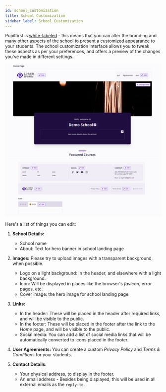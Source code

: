```yaml
---
id: school_customization
title: School Customization
sidebar_label: School Customization
---
```


Pupilfirst is [white-labeled](https://en.wikipedia.org/wiki/White-label_product) - this means that you can alter the branding and many other aspects of the school to present a customized appearance to your students. The school customization interface allows you to tweak these aspects as per your preferences, and offers a preview of the changes you've made in different settings.

![School Customization Page - 1](../assets/school_customization/school-customize-1_zc1rzw.png)
![School Customization Page - 2](../assets/school_customization/school-customize-2_nlft1z.png)

Here's a list of things you can edit:

1. **School Details:**

   - School name
   - About: Text for hero banner in school landing page

2. **Images:** Please try to upload images with a transparent background, when possible.

   - Logo on a light background: In the header, and elsewhere with a light background.
   - Icon: Will be displayed in places like the browser's _favicon_, error pages, etc.
   - Cover image: the hero image for school landing page

3. **Links:**

   - In the header: These will be placed in the header after required links, and will be visible to the public.
   - In the footer: These will be placed in the footer after the link to the _Home_ page, and will be visible to the public.
   - Social media: You can add a list of social media links that will be automatically converted to icons placed in the footer.

4. **User Agreements:** You can create a custom _Privacy Policy_ and _Terms & Conditions_ for your students.
5. **Contact Details:**

   - Your physical address, to display in the footer.
   - An email address - Besides being displayed, this will be used in all external emails as the `reply-to`.
